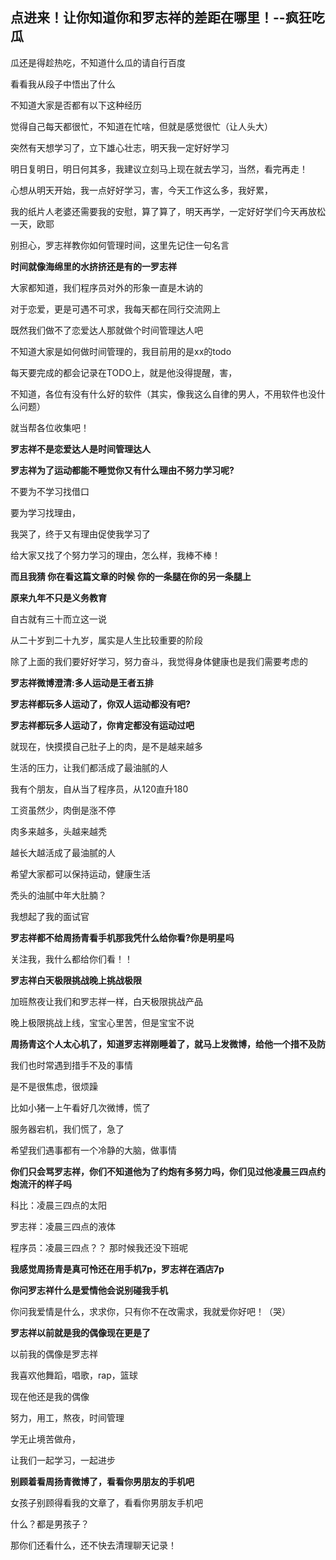 ## 点进来！让你知道你和罗志祥的差距在哪里！--疯狂吃瓜



瓜还是得趁热吃，不知道什么瓜的请自行百度

看看我从段子中悟出了什么





不知道大家是否都有以下这种经历

觉得自己每天都很忙，不知道在忙啥，但就是感觉很忙（让人头大）

突然有天想学习了，立下雄心壮志，明天我一定好好学习

明日复明日，明日何其多，我建议立刻马上现在就去学习，当然，看完再走！

心想从明天开始，我一点好好学习，害，今天工作这么多，我好累，

我的纸片人老婆还需要我的安慰，算了算了，明天再学，一定好好学们今天再放松一天，欧耶

别担心，罗志祥教你如何管理时间，这里先记住一句名言

**时间就像海绵里的水挤挤还是有的一罗志祥**









大家都知道，我们程序员对外的形象一直是木讷的

对于恋爱，更是可遇不可求，我每天都在同行交流网上

既然我们做不了恋爱达人那就做个时间管理达人吧

不知道大家是如何做时间管理的，我目前用的是xx的todo

每天要完成的都会记录在TODO上，就是他没得提醒，害，

不知道，各位有没有什么好的软件（其实，像我这么自律的男人，不用软件也没什么问题）

就当帮各位收集吧！

**罗志祥不是恋爱达人是时间管理达人**







**罗志祥为了运动都能不睡觉你又有什么理由不努力学习呢?**

不要为不学习找借口

要为学习找理由，

我哭了，终于又有理由促使我学习了

给大家又找了个努力学习的理由，怎么样，我棒不棒！





**而且我猜 你在看这篇文章的时候 你的一条腿在你的另一条腿上**





**原来九年不只是义务教育**

自古就有三十而立这一说

从二十岁到二十九岁，属实是人生比较重要的阶段

除了上面的我们要好好学习，努力奋斗，我觉得身体健康也是我们需要考虑的





**罗志祥微博澄清:多人运动是王者五排**

**罗志祥都玩多人运动了，你双人运动都没有吧?**

**罗志祥都玩多人运动了，你肯定都没有运动过吧**

就现在，快摸摸自己肚子上的肉，是不是越来越多

生活的压力，让我们都活成了最油腻的人

我有个朋友，自从当了程序员，从120直升180

工资虽然少，肉倒是涨不停



肉多来越多，头越来越秃

越长大越活成了最油腻的人

希望大家都可以保持运动，健康生活

秃头的油腻中年大肚腩？

我想起了我的面试官



**罗志祥都不给周扬青看手机那我凭什么给你看?你是明星吗**

关注我，我什么都给你们看！！



**罗志祥白天极限挑战晚上挑战极限**

加班熬夜让我们和罗志祥一样，白天极限挑战产品

晚上极限挑战上线，宝宝心里苦，但是宝宝不说



**周扬青这个人太心机了，知道罗志祥刚睡着了，就马上发微博，给他一个措不及防**

我们也时常遇到措手不及的事情

是不是很焦虑，很烦躁

比如小猪一上午看好几次微博，慌了

服务器宕机，我们慌了，急了

希望我们遇事都有一个冷静的大脑，做事情



**你们只会骂罗志祥，你们不知道他为了约炮有多努力吗，你们见过他凌晨三四点约炮流汗的样子吗**

科比：凌晨三四点的太阳

罗志祥：凌晨三四点的液体

程序员：凌晨三四点？？ 那时候我还没下班呢







**我感觉周扬青是真可怜还在用手机7p，罗志祥在酒店7p**





**你问罗志祥什么是爱情他会说别碰我手机**

你问我爱情是什么，求求你，只有你不在改需求，我就爱你好吧！（哭）



**罗志祥以前就是我的偶像现在更是了**

以前我的偶像是罗志祥

我喜欢他舞蹈，唱歌，rap，篮球

现在他还是我的偶像

努力，用工，熬夜，时间管理

学无止境苦做舟，

让我们一起学习，一起进步



**别顾着看周扬青微博了，看看你男朋友的手机吧**

女孩子别顾得看我的文章了，看看你男朋友手机吧

什么？都是男孩子？

那你们还看什么，还不快去清理聊天记录！